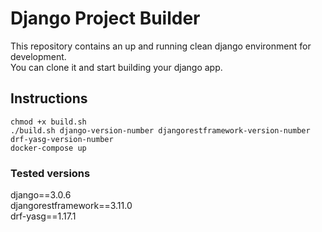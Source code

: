 # Django Project Builder  

This repository contains an up and running clean django environment for development.  
You can clone it and start building your django app.  

## Instructions  

```chmod +x build.sh```  
```./build.sh django-version-number djangorestframework-version-number drf-yasg-version-number```  
```docker-compose up```

### Tested versions  
django==3.0.6  
djangorestframework==3.11.0  
drf-yasg==1.17.1
